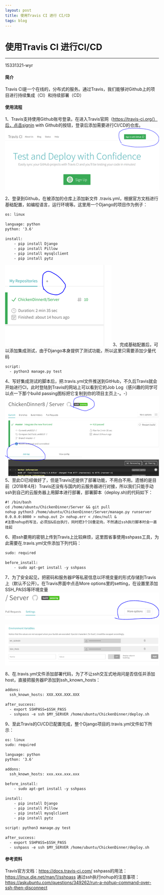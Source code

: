 ```yaml
---
layout: post
title: 使用Travis CI 进行 CI/CD
tags: blog
---
```


# 使用Travis CI 进行CI/CD

---

15331321-wyr

#### 简介
Travis CI是一个在线的，分布式的服务。通过Travis，我们能够对Github上的项目进行持续集成（CI）和持续部署（CD）

#### 使用流程
1、Travis支持使用Github账号登录。在进入Travis官网（https://travis-ci.org/）后，点击signin with Github的按钮，登录后添加需要进行CI/CD的仓库。
![登录][1]


2、登录到Github，在被添加的仓库上添加新文件 .travis.yml，根据官方文档进行基础配置，如编程语言，运行环境等。这里用一个Django的项目作为例子：
```
os: linux

language: python
python: '3.6'

install:
    - pip install Django
    - pip install Pillow
    - pip install mysqlclient
    - pip install pytz

```
![添加仓库][2]
3、完成基础配置后，可以添加集成测试，由于Django本身提供了测试功能，所以这里只需要添加少量代码
```
script:
  - python3 manage.py test
```
4、写好集成测试的脚本后，把.travis.yml文件推送到GitHub，不久后Travis就会开始进行CI，此时登陆到Travis的网站上可以看到它的Job Log（感兴趣的同学可以点一下那个build passing图标把它复制到你的项目主页上-。-）
![运行日志][3]
5、至此CI已经做好了，但是Travis还提供了部署功能，不用白不用。遗憾的是目前（2018年4月）Travis还没有与国内的云服务器进行对接，所以我们只能手动ssh到自己的云服务器上用脚本进行部署，部署脚本（deploy.sh)的代码如下：
```
#! /bin/bash
cd /home/ubuntu/ChickenDinner/Server && git pull
nohup python3 /home/ubuntu/ChickenDinner/Server/manage.py runserver 0.0.0.0:8000 > nohup.out 2> nohup.err < /dev/null &
#注意nohup的写法，必须加&后台执行，同时把3个IO重定向，不然通过ssh执行脚本时会一直挂起
```

6、把ssh要用的密钥上传到Travis上比较麻烦，这里图省事使用sshpass工具，为此需要在.travis.yml文件添加下列代码：
```
sudo: required

before_install:
    - sudo apt-get install -y sshpass
```

7、为了安全起见，把密码和服务器IP等私密信息以环境变量的形式存储到Travis上（默认不公开）。在Travis界面中点击More options里的setting，在设置里添加SSH_PASS等环境变量
![设置][4]

![环境变量][5]

8、在.travis.yml文件添加部署代码，为了不让ssh交互式地询问是否信任并添加host，直接把服务器IP添加到ssh_known_hosts：
```
addons:
  ssh_known_hosts: XXX.XXX.XXX.XXX

after_success:
  - export SSHPASS=$SSH_PASS
  - sshpass -e ssh $MY_SERVER /home/ubuntu/ChickenDinner/deploy.sh
```

9、至此Travis的CI/CD已配置完成，整个Django项目的.travis.yml文件如下所示：
```
os: linux
sudo: required

language: python
python: '3.6'

addons:
  ssh_known_hosts: xxx.xxx.xxx.xxx

before_install:
    - sudo apt-get install -y sshpass

install:
    - pip install Django
    - pip install Pillow
    - pip install mysqlclient
    - pip install pytz

script: python3 manage.py test

after_success:
  - export SSHPASS=$SSH_PASS
  - sshpass -e ssh $MY_SERVER /home/ubuntu/ChickenDinner/deploy.sh
```

#### 参考资料
Travis官方文档：https://docs.travis-ci.com/
sshpass的用法：https://linux.die.net/man/1/sshpass
通过ssh执行nohup的注意事项：https://askubuntu.com/questions/349262/run-a-nohup-command-over-ssh-then-disconnect


  [1]: https://raw.githubusercontent.com/ChickenDinner8/ChickenDinner8.github.io/master/public/img/travis-how-to-use/login.PNG
  [2]: https://raw.githubusercontent.com/ChickenDinner8/ChickenDinner8.github.io/master/public/img/travis-how-to-use/add%20repo.PNG
  [3]: https://raw.githubusercontent.com/ChickenDinner8/ChickenDinner8.github.io/master/public/img/travis-how-to-use/log.PNG
  [4]: https://raw.githubusercontent.com/ChickenDinner8/ChickenDinner8.github.io/master/public/img/travis-how-to-use/setting.PNG
  [5]: https://raw.githubusercontent.com/ChickenDinner8/ChickenDinner8.github.io/master/public/img/travis-how-to-use/env_var.PNG